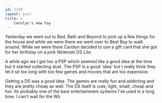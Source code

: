 ```yaml
---
id: 1150
layout: post
title: >
    Carolyn's new toy
---
```


Yesterday we went out to Bed, Bath and Beyond to pick up a few things for the house and while we were there we went over to Best Buy to walk around. While we were there Carolyn decided to use a gift card that she got for her birthday on a pink Nintendo DS Lite.

A while ago we I got her a PSP which seemed like a good idea at the time but it started collecting dust. The PSP is a good 'idea' but I really think they let it sit too long with too few games and movies that are too expensive.

Getting a DS was a good idea. The games are really fun and addicting and they are pretty cheap as well. The DS itself is cute, light, small, cheap and fun. Its probably one of the best entertainment systems I've used in a long time. I can't wait for the Wii.
